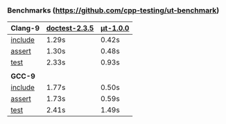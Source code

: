 ### **Benchmarks** (https://github.com/cpp-testing/ut-benchmark)

| **Clang-9** | [doctest-2.3.5](https://github.com/onqtam/doctest/blob/master/doctest/doctest.h) | [μt-1.0.0](https://github.com/boost-experimental/ut/blob/master/include/boost/ut.hpp) |
| ------- | ----- | ----- |
| [include](https://github.com/cpp-testing/ut-benchmark) | 1.29s | 0.42s |
| [assert](https://github.com/cpp-testing/ut-benchmark)  | 1.30s | 0.48s |
| [test](https://github.com/cpp-testing/ut-benchmark)    | 2.33s | 0.93s |
|                                                        |       |       |
| **GCC-9**   |                                              |       |       |
| [include](https://github.com/cpp-testing/ut-benchmark) | 1.77s | 0.50s |
| [assert](https://github.com/cpp-testing/ut-benchmark)  | 1.73s | 0.59s |
| [test](https://github.com/cpp-testing/ut-benchmark)    | 2.41s | 1.49s |
